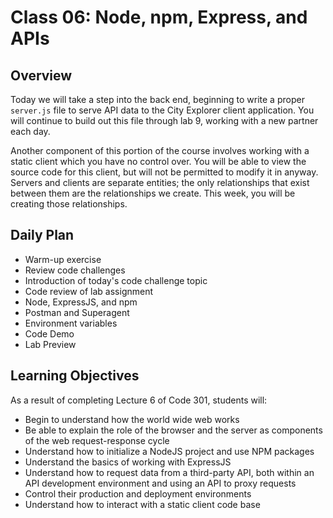 # Class 06: Node, npm, Express, and APIs

## Overview

Today we will take a step into the back end, beginning to write a proper `server.js` file to serve API data to the City Explorer client application. You will continue to build out this file through lab 9, working with a new partner each day.

Another component of this portion of the course involves working with a static client which you have no control over. You will be able to view the source code for this client, but will not be permitted to modify it in anyway. Servers and clients are separate entities; the only relationships that exist between them are the relationships we create. This week, you will be creating those relationships.

## Daily Plan

- Warm-up exercise
- Review code challenges
- Introduction of today's code challenge topic
- Code review of lab assignment
- Node, ExpressJS, and npm
- Postman and Superagent
- Environment variables
- Code Demo
- Lab Preview

## Learning Objectives

As a result of completing Lecture 6 of Code 301, students will:
- Begin to understand how the world wide web works
- Be able to explain the role of the browser and the server as components of the web request-response cycle
- Understand how to initialize a NodeJS project and use NPM packages
- Understand the basics of working with ExpressJS 
- Understand how to request data from a third-party API, both within an API development environment and using an API to proxy requests
- Control their production and deployment environments
- Understand how to interact with a static client code base

